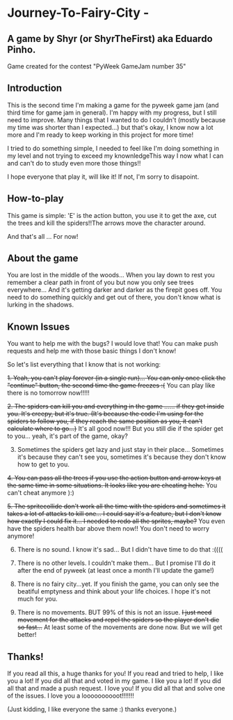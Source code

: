 # Journey-To-Fairy-City - 
A game by Shyr (or ShyrTheFirst) aka Eduardo Pinho.
-----------------------------------------------------------------------------------------------------------------
Game created for the contest "PyWeek GameJam number 35"

Introduction
-----------------------------------------------------------------------------------------------------------------
This is the second time I'm making a game for the pyweek game jam (and third time for game jam in general). I'm happy with my progress, but I still need to improve. Many things that I wanted to do I couldn't (mostly because my time was shorter than I expected...) but that's okay, I know now a lot more and I'm ready to keep working in this project for more time!

I tried to do something simple, I needed to feel like I'm doing something in my level and not trying to exceed my knownledgeThis way I now what I can and can't do to study even more those things!! 

I hope everyone that play it, will like it! If not, I'm sorry to disapoint.

How-to-play
-----------------------------------------------------------------------------------------------------------------
This game is simple: 'E' is the action button, you use it to get the axe, cut the trees and kill the spiders!!The arrows move the character around.

And that's all ... For now!


About the game
-----------------------------------------------------------------------------------------------------------------
You are lost in the middle of the woods... When you lay down to rest you remember a clear path in front of you but now you only see trees everywhere... And it's getting darker and darker as the firepit goes off. You need to do something quickly and get out of there, you don't know what is lurking in the shadows.


Known Issues
-----------------------------------------------------------------------------------------------------------------
You want to help me with the bugs? I would love that! You can make push requests and help me with those basic things I don't know!

So let's list everything that I know that is not working:

~~1. Yeah, you can't play forever (in a single run)... You can only once click the "continue" button, the second time the game freezes :(~~ You can play like there is no tomorrow now!!!!!

~~2. The spiders can kill you and everything in the game ...... if they get inside you. It's creepy, but it's true. (It's because the code I'm using for the spiders to follow you, if they reach the same position as you, it can't calculate where to go...)~~ It's all good now!!! But you still die if the spider get to you... yeah, it's part of the game, okay?

3. Sometimes the spiders get lazy and just stay in their place... Sometimes it's because they can't see you, sometimes it's because they don't know how to get to you.
 
~~4. You can pass all the trees if you use the action button and arrow keys at the same time in some situations. It looks like you are cheating hehe.~~ You can't cheat anymore ):)
 
~~5. The spritecollide don't work all the time with the spiders and sometimes it takes a lot of attacks to kill one... I could say it's a feature, but I don't know how exactly I could fix it... I needed to redo all the sprites, maybe?~~ You even have the spiders health bar above them now!! You don't need to worry anymore!

6. There is no sound. I know it's sad... But I didn't have time to do that :((((

7. There is no other levels. I couldn't make them... But I promise I'll do it after the end of pyweek (at least once a month I'll update the game!)
 
8. There is no fairy city...yet. If you finish the game, you can only see the beatiful emptyness and think about your life choices. I hope it's not much for you.

9. There is no movements. BUT 99% of this is not an issue. ~~I just need movement for the attacks and repel the spiders so the player don't die so fast...~~ At least some of the movements are done now. But we will get better!


Thanks!
-----------------------------------------------------------------------------------------------------------------
If you read all this, a huge thanks for you!
If you read and tried to help, I like you a lot!
If you did all that and voted in my game. I like you a lot!
If you did all that and made a push request. I love you!
If you did all that and solve one of the issues. I love you a loooooooooot!!!!!!!





(Just kidding, I like everyone the same :) thanks everyone.)
